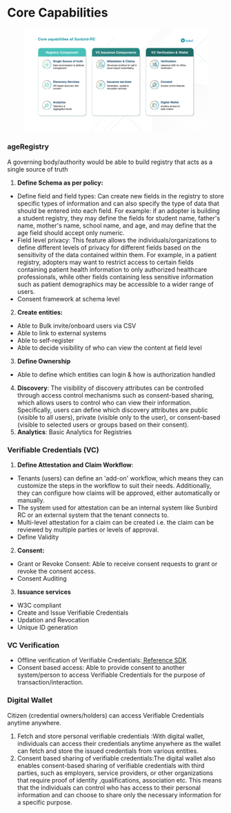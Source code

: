 # Core Capabilities

<figure><img src="../../.gitbook/assets/Artboard 3 (1).png" alt=""><figcaption></figcaption></figure>

### ageRegistry

A governing body/authority would be able to build registry that acts as a single source of truth

1. **Define Schema as per policy:**

* Define field and field types: Can create new fields in the registry to store specific types of information and can also specify the type of data that should be entered into each field. For example: if an adopter is building a student registry, they may define the fields for student name, father's name, mother's name, school name, and age, and may define that the age field should accept only numeric.
* Field level privacy: This feature allows the individuals/organizations to define different levels of privacy for different fields based on the sensitivity of the data contained within them. For example, in a patient registry, adopters may want to restrict access to certain fields containing patient health information to only authorized healthcare professionals, while other fields containing less sensitive information such as patient demographics may be accessible to a wider range of users.
* Consent framework at schema level

2. **Create entities:**

* Able to Bulk invite/onboard users via CSV
* Able to link to external systems
* Able to self-register
* Able to decide visibility of who can view the content at field level

3. **Define Ownership**

* Able to define which entities can login & how is authorization handled

4. **Discovery**: The visibility of discovery attributes can be controlled through access control mechanisms such as consent-based sharing, which allows users to control who can view their information. Specifically, users can define which discovery attributes are public (visible to all users), private (visible only to the user), or consent-based (visible to selected users or groups based on their consent).
5. **Analytics**: Basic Analytics for Registries

### Verifiable Credentials (VC)

1. **Define Attestation and Claim Workflow**:

* Tenants (users) can define an 'add-on' workflow, which means they can customize the steps in the workflow to suit their needs. Additionally, they can configure how claims will be approved, either automatically or manually.
* The system used for attestation can be an internal system like Sunbird RC or an external system that the tenant connects to.
* Multi-level attestation for a claim can be created i.e. the claim can be reviewed by multiple parties or levels of approval.
* Define Validity

2. &#x20;**Consent:**

* Grant or Revoke Consent: Able to receive consent requests to grant or revoke the consent access.
* Consent Auditing

3. **Issuance services**

* W3C compliant
* Create and Issue Verifiable Credentials
* Updation and Revocation
* Unique ID generation

### VC Verification

* Offline verification of Verifiable Credentials:[ Reference SDK](https://docs.sunbirdrc.dev/vc-verification-module)
* Consent based access: Able to provide consent to another system/person to access Verifiable Credentials for the purpose of transaction/interaction.

### Digital Wallet

Citizen (credential owners/holders) can access Verifiable Credentials anytime anywhere.

1. Fetch and store personal verifiable credentials :With digital wallet, individuals can access their credentials anytime anywhere as the wallet can fetch and store the issued credentials from various entities.
2. Consent based sharing of verifiable credentials:The digital wallet also enables consent-based sharing of verifiable credentials with third parties, such as employers, service providers, or other organizations that require proof of identity ,qualifications, association etc. This means that the individuals can control who has access to their personal information and can choose to share only the necessary information for a specific purpose.
